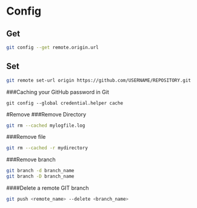 
# Config

## Get

```bash
git config --get remote.origin.url
```
## Set 

```bash
git remote set-url origin https://github.com/USERNAME/REPOSITORY.git
```

###Caching your GitHub password in Git
```git
git config --global credential.helper cache
```

#Remove
###Remove Directory
```bash
git rm --cached mylogfile.log
```
###Remove file
```bash
git rm --cached -r mydirectory
```
###Remove branch
```bash
git branch -d branch_name
git branch -D branch_name
```

####Delete a remote GIT branch
```bash
git push <remote_name> --delete <branch_name>
```
	